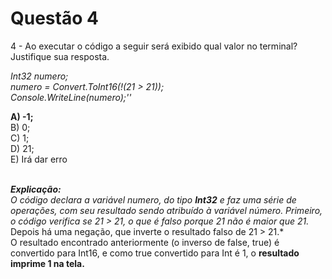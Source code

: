 # Questão 4

4 - Ao executar o código a seguir será exibido qual valor no terminal? Justifique sua resposta.

*Int32 numero; <br/>
numero = Convert.ToInt16(!(21 > 21)); <br/>
Console.WriteLine(numero);''* <br/>

**A) -1;** <br/>
B) 0; <br/>
C) 1; <br/>
D) 21; <br/>
E) Irá dar erro <br/>
 <br/>
 
***Explicação:*** <br/>
*O código declara a variável numero, do tipo **Int32** e faz uma série de operações, com seu resultado sendo atribuído à variável número. 
Primeiro, o código verifica se 21 > 21, o que é falso porque 21 não é maior que 21.* <br/> Depois há uma negação, que inverte o resultado falso de 21 > 21.* <br/>
O resultado encontrado anteriormente (o inverso de false, true) é convertido para Int16, e como true convertido para Int é 1, o **resultado imprime 1 na tela.**
